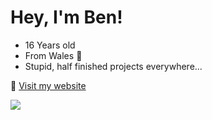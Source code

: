 # Hey, I'm Ben!
* 16 Years old
* From Wales :wales:
* Stupid, half finished projects everywhere...

💬 [Visit my website](https://bildsben.com/)


![](https://komarev.com/ghpvc/?username=bildsben)
